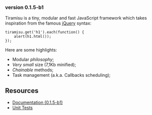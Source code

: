 
### version 0.1.5-b1 ###

Tiramisu is a tiny, modular and fast JavaScript framework 
which takes inspiration from the famous [jQuery][1] syntax:

    tiramisu.get('h1').each(function() {
        alert(h1.html());
    });

Here are some highlights:

*  Modular *philosophy*;
*  *Very small* size (7,1Kb minified);
*  *Chainable* methods;
*  Task management (a.k.a. Callbacks scheduling);

Resources
---------

*  [Documentation (0.1.5-b1)][2]
*  [Unit Tests][3]

[1]: http://jquery.com/
[2]: http://dl.dropbox.com/u/2060843/tiramisu/docs/index.html
[3]: http://dl.dropbox.com/u/2060843/tiramisu/test/runtests.html
